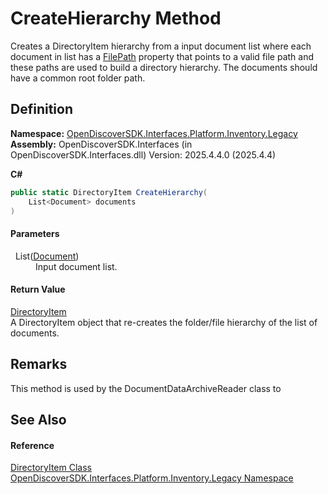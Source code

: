 # CreateHierarchy Method


Creates a DirectoryItem hierarchy from a input document list where each document in list has a <a href="da522ff9-84be-81b4-4898-37e38973e1d6">FilePath</a> property that points to a valid file path and these paths are used to build a directory hierarchy. The documents should have a common root folder path.



## Definition
**Namespace:** <a href="1c770892-a5f4-0d92-a48f-ee1036830f05">OpenDiscoverSDK.Interfaces.Platform.Inventory.Legacy</a>  
**Assembly:** OpenDiscoverSDK.Interfaces (in OpenDiscoverSDK.Interfaces.dll) Version: 2025.4.4.0 (2025.4.4)

**C#**
``` C#
public static DirectoryItem CreateHierarchy(
	List<Document> documents
)
```



#### Parameters
<dl><dt>  List(<a href="1ada9969-add0-f951-f601-f7107618fb9d">Document</a>)</dt><dd>Input document list.</dd></dl>

#### Return Value
<a href="03df6d9a-23ce-b644-19aa-f328dfaa8a81">DirectoryItem</a>  
A DirectoryItem object that re-creates the folder/file hierarchy of the list of documents.

## Remarks
This method is used by the DocumentDataArchiveReader class to

## See Also


#### Reference
<a href="03df6d9a-23ce-b644-19aa-f328dfaa8a81">DirectoryItem Class</a>  
<a href="1c770892-a5f4-0d92-a48f-ee1036830f05">OpenDiscoverSDK.Interfaces.Platform.Inventory.Legacy Namespace</a>  
